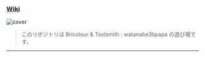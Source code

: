 ### [Wiki](https://github.com/watanabe3tipapa/watanabe3tipapa/wiki)

![cover](https://github.com/watanabe3tipapa/watanabe3tipapa/assets/1008132/3091c770-6618-4508-9afb-a65f3113d09c)

> このリポジトリは Bricoleur & Toolsmith : watanabe3tipapa の遊び場です。  

---

